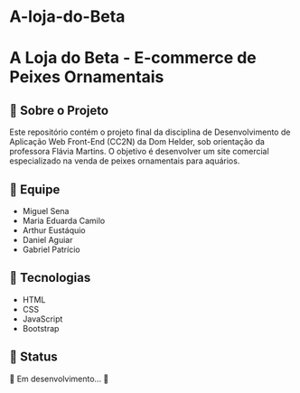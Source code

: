 # A-loja-do-Beta
# A Loja do Beta - E-commerce de Peixes Ornamentais

## 📝 Sobre o Projeto
Este repositório contém o projeto final da disciplina de Desenvolvimento de Aplicação Web Front-End (CC2N) da Dom Helder, sob orientação da professora Flávia Martins. O objetivo é desenvolver um site comercial especializado na venda de peixes ornamentais para aquários.

## 👥 Equipe
- Miguel Sena
- Maria Eduarda Camilo
- Arthur Eustáquio
- Daniel Aguiar
- Gabriel Patrício

## 🚀 Tecnologias
- HTML
- CSS
- JavaScript
- Bootstrap

## 📌 Status
🚧 Em desenvolvimento... 🚧
